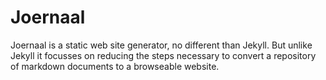 # Joernaal

Joernaal is a static web site generator, no different than Jekyll. But unlike Jekyll it focusses on reducing the steps necessary to convert a repository of markdown documents to a browseable website.

